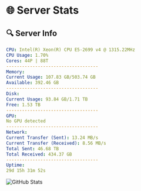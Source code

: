 # 🌐 Server Stats
## 🔍 Server Info
```yaml
CPU: Intel(R) Xeon(R) CPU E5-2699 v4 @ 1315.22MHz
CPU Usage: 1.70%
Cores: 44P | 88T
-----------------------------------
Memory:
Current Usage: 107.83 GB/503.74 GB
Available: 392.46 GB
-----------------------------------
Disk:
Current Usage: 93.84 GB/1.71 TB
Free: 1.53 TB
-----------------------------------
GPU:
No GPU detected
-----------------------------------
Network:
Current Transfer (Sent): 13.24 MB/s
Current Transfer (Received): 8.56 MB/s
Total Sent: 46.68 TB
Total Received: 434.37 GB
-----------------------------------
Uptime:
29d 15h 31m 52s
```
![GitHub Stats](https://img.shields.io/badge/Updated-2025-04-06_12:54:41-blue)